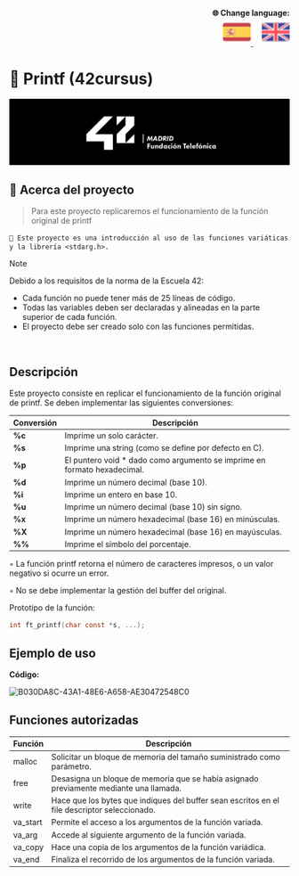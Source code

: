 <p align="end">
   <strong>🌐 Change language:</strong><br>
   <a href="README.es.md">
    <img src="https://github.com/Nachopuerto95/multilang/blob/main/ES.png" alt="Español" width="50">
  </a>&nbsp;&nbsp;&nbsp;
  <a href="/README.md">
    <img src="https://github.com/Nachopuerto95/multilang/blob/main/EN.png" alt="English" width="50">
  </a>
</p>

# 📝 Printf (42cursus)

<img src="https://github.com/Nachopuerto95/multilang/blob/main/42-Madrid%20-%20Edited.jpg">

## 📜 Acerca del proyecto

> Para este proyecto replicaremos el funcionamiento de la función original de printf

	🚀 Este proyecto es una introducción al uso de las funciones variáticas y la librería <stdarg.h>.

> [!NOTE]  
> Debido a los requisitos de la norma de la Escuela 42:
> * Cada función no puede tener más de 25 líneas de código.
> * Todas las variables deben ser declaradas y alineadas en la parte superior de cada función.
> * El proyecto debe ser creado solo con las funciones permitidas.
<br>

## Descripción 

Este proyecto consiste en replicar el funcionamiento de la función original de printf. 
Se deben implementar las siguientes conversiones:

| Conversión  | Descripción														 			|
|-------|-----------------------------------------------------------------------------------|
| **%c** | Imprime un solo carácter.       													|
| **%s** | Imprime una string (como se define por defecto en C).											|
| **%p** | El puntero void * dado como argumento se imprime en formato hexadecimal.								|
| **%d** | Imprime un número decimal (base 10).																	|
| **%i** | Imprime un entero en base 10.               											|
| **%u** | Imprime un número decimal (base 10) sin signo.               									|
| **%x** | Imprime un número hexadecimal (base 16) en minúsculas.                				|
| **%X** | Imprime un número hexadecimal (base 16) en mayúsculas.                				|
| **%%** | Imprime el símbolo del porcentaje.                 											|

◦ La función printf retorna el número de caracteres impresos, o un valor negativo si ocurre un error.

◦ No se debe implementar la gestión del buffer del original.

Prototipo de la función:

```C
int ft_printf(char const *s, ...);
```

## Ejemplo de uso

<b>Código: </b>

![B030DA8C-43A1-48E6-A658-AE30472548C0](https://user-images.githubusercontent.com/66915274/198844199-3761987c-df3d-4c3d-90d1-e9f30583b83a.jpeg)


## Funciones autorizadas 

| Función  | Descripción														 			|
|-------|-----------------------------------------------------------------------------------|
| malloc | Solicitar un bloque de memoria del tamaño suministrado como parámetro.     													|
| free | Desasigna un bloque de memoria que se había asignado previamente mediante una llamada. 											|
| write | Hace que los bytes que indiques del buffer sean escritos en el file descriptor seleccionado.								|
| va_start | Permite el acceso a los argumentos de la función variada.														|
| va_arg | Accede al siguiente argumento de la función variada.               											|
| va_copy | Hace una copia de los argumentos de la función variádica.               									|
| va_end | Finaliza el recorrido de los argumentos de la función variada.                				|

